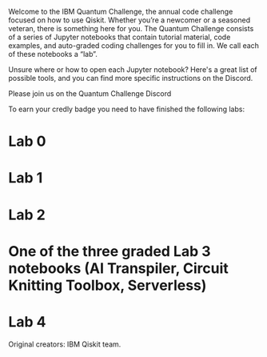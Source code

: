 Welcome to the IBM Quantum Challenge, the annual code challenge focused on how to use Qiskit. Whether you’re a newcomer or a seasoned veteran, there is something here for you.
The Quantum Challenge consists of a series of Jupyter notebooks that contain tutorial material, code examples, and auto-graded coding challenges for you to fill in. We call each of these notebooks a “lab”.

Unsure where or how to open each Jupyter notebook? Here's a great list of possible tools, and you can find more specific instructions on the Discord.

Please join us on the Quantum Challenge Discord

To earn your credly badge you need to have finished the following labs:

 # Lab 0
 # Lab 1
 # Lab 2
 # One of the three graded Lab 3 notebooks (AI Transpiler, Circuit Knitting Toolbox, Serverless)
 # Lab 4


Original creators: IBM Qiskit team. 
